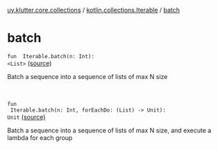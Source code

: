[uy.klutter.core.collections](../index.md) / [kotlin.collections.Iterable](index.md) / [batch](.)


# batch
<code>fun <T> Iterable<T>.batch(n: Int): <ERROR CLASS><List<T>></code> [(source)](https://github.com/kohesive/klutter/blob/master/core-jdk6/src/main/kotlin/uy/klutter/core/common/CollectionsBatching.kt#L14)<br/><p>Batch a sequence into a sequence of lists of max N size</p><br/><br/><code>fun <T> Iterable<T>.batch(n: Int, forEachDo: (List<T>) -> Unit): Unit</code> [(source)](https://github.com/kohesive/klutter/blob/master/core-jdk6/src/main/kotlin/uy/klutter/core/common/CollectionsBatching.kt#L28)<br/><p>Batch a sequence into a sequence of lists of max N size, and execute a lambda for each group</p><br/><br/>